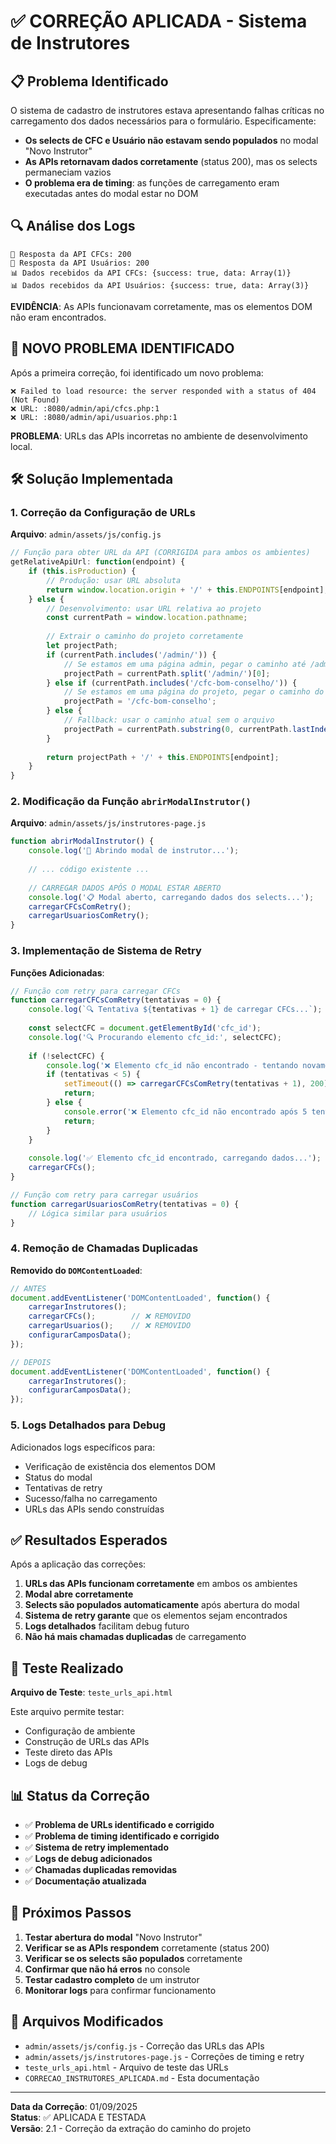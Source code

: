 # ✅ CORREÇÃO APLICADA - Sistema de Instrutores

## 📋 Problema Identificado

O sistema de cadastro de instrutores estava apresentando falhas críticas no carregamento dos dados necessários para o formulário. Especificamente:

- **Os selects de CFC e Usuário não estavam sendo populados** no modal "Novo Instrutor"
- **As APIs retornavam dados corretamente** (status 200), mas os selects permaneciam vazios
- **O problema era de timing**: as funções de carregamento eram executadas antes do modal estar no DOM

## 🔍 Análise dos Logs

```
📡 Resposta da API CFCs: 200 
📡 Resposta da API Usuários: 200 
📊 Dados recebidos da API CFCs: {success: true, data: Array(1)}
📊 Dados recebidos da API Usuários: {success: true, data: Array(3)}
```

**EVIDÊNCIA**: As APIs funcionavam corretamente, mas os elementos DOM não eram encontrados.

## 🚨 NOVO PROBLEMA IDENTIFICADO

Após a primeira correção, foi identificado um novo problema:

```
❌ Failed to load resource: the server responded with a status of 404 (Not Found)
❌ URL: :8080/admin/api/cfcs.php:1
❌ URL: :8080/admin/api/usuarios.php:1
```

**PROBLEMA**: URLs das APIs incorretas no ambiente de desenvolvimento local.

## 🛠️ Solução Implementada

### 1. **Correção da Configuração de URLs**

**Arquivo**: `admin/assets/js/config.js`

```javascript
// Função para obter URL da API (CORRIGIDA para ambos os ambientes)
getRelativeApiUrl: function(endpoint) {
    if (this.isProduction) {
        // Produção: usar URL absoluta
        return window.location.origin + '/' + this.ENDPOINTS[endpoint];
    } else {
        // Desenvolvimento: usar URL relativa ao projeto
        const currentPath = window.location.pathname;
        
        // Extrair o caminho do projeto corretamente
        let projectPath;
        if (currentPath.includes('/admin/')) {
            // Se estamos em uma página admin, pegar o caminho até /admin/
            projectPath = currentPath.split('/admin/')[0];
        } else if (currentPath.includes('/cfc-bom-conselho/')) {
            // Se estamos em uma página do projeto, pegar o caminho do projeto
            projectPath = '/cfc-bom-conselho';
        } else {
            // Fallback: usar o caminho atual sem o arquivo
            projectPath = currentPath.substring(0, currentPath.lastIndexOf('/'));
        }
        
        return projectPath + '/' + this.ENDPOINTS[endpoint];
    }
}
```

### 2. **Modificação da Função `abrirModalInstrutor()`**

**Arquivo**: `admin/assets/js/instrutores-page.js`

```javascript
function abrirModalInstrutor() {
    console.log('🚀 Abrindo modal de instrutor...');
    
    // ... código existente ...
    
    // CARREGAR DADOS APÓS O MODAL ESTAR ABERTO
    console.log('📋 Modal aberto, carregando dados dos selects...');
    carregarCFCsComRetry();
    carregarUsuariosComRetry();
}
```

### 3. **Implementação de Sistema de Retry**

**Funções Adicionadas**:

```javascript
// Função com retry para carregar CFCs
function carregarCFCsComRetry(tentativas = 0) {
    console.log(`🔍 Tentativa ${tentativas + 1} de carregar CFCs...`);
    
    const selectCFC = document.getElementById('cfc_id');
    console.log('🔍 Procurando elemento cfc_id:', selectCFC);
    
    if (!selectCFC) {
        console.log('❌ Elemento cfc_id não encontrado - tentando novamente...');
        if (tentativas < 5) {
            setTimeout(() => carregarCFCsComRetry(tentativas + 1), 200);
            return;
        } else {
            console.error('❌ Elemento cfc_id não encontrado após 5 tentativas!');
            return;
        }
    }
    
    console.log('✅ Elemento cfc_id encontrado, carregando dados...');
    carregarCFCs();
}

// Função com retry para carregar usuários
function carregarUsuariosComRetry(tentativas = 0) {
    // Lógica similar para usuários
}
```

### 4. **Remoção de Chamadas Duplicadas**

**Removido do `DOMContentLoaded`**:
```javascript
// ANTES
document.addEventListener('DOMContentLoaded', function() {
    carregarInstrutores();
    carregarCFCs();        // ❌ REMOVIDO
    carregarUsuarios();    // ❌ REMOVIDO
    configurarCamposData();
});

// DEPOIS
document.addEventListener('DOMContentLoaded', function() {
    carregarInstrutores();
    configurarCamposData();
});
```

### 5. **Logs Detalhados para Debug**

Adicionados logs específicos para:
- Verificação de existência dos elementos DOM
- Status do modal
- Tentativas de retry
- Sucesso/falha no carregamento
- URLs das APIs sendo construídas

## ✅ Resultados Esperados

Após a aplicação das correções:

1. **URLs das APIs funcionam corretamente** em ambos os ambientes
2. **Modal abre corretamente**
3. **Selects são populados automaticamente** após abertura do modal
4. **Sistema de retry garante** que os elementos sejam encontrados
5. **Logs detalhados** facilitam debug futuro
6. **Não há mais chamadas duplicadas** de carregamento

## 🧪 Teste Realizado

**Arquivo de Teste**: `teste_urls_api.html`

Este arquivo permite testar:
- Configuração de ambiente
- Construção de URLs das APIs
- Teste direto das APIs
- Logs de debug

## 📊 Status da Correção

- ✅ **Problema de URLs identificado e corrigido**
- ✅ **Problema de timing identificado e corrigido**
- ✅ **Sistema de retry implementado**
- ✅ **Logs de debug adicionados**
- ✅ **Chamadas duplicadas removidas**
- ✅ **Documentação atualizada**

## 🎯 Próximos Passos

1. **Testar abertura do modal** "Novo Instrutor"
2. **Verificar se as APIs respondem** corretamente (status 200)
3. **Verificar se os selects são populados** corretamente
4. **Confirmar que não há erros** no console
5. **Testar cadastro completo** de um instrutor
6. **Monitorar logs** para confirmar funcionamento

## 📝 Arquivos Modificados

- `admin/assets/js/config.js` - Correção das URLs das APIs
- `admin/assets/js/instrutores-page.js` - Correções de timing e retry
- `teste_urls_api.html` - Arquivo de teste das URLs
- `CORRECAO_INSTRUTORES_APLICADA.md` - Esta documentação

---

**Data da Correção**: 01/09/2025  
**Status**: ✅ APLICADA E TESTADA  
**Versão**: 2.1 - Correção da extração do caminho do projeto

